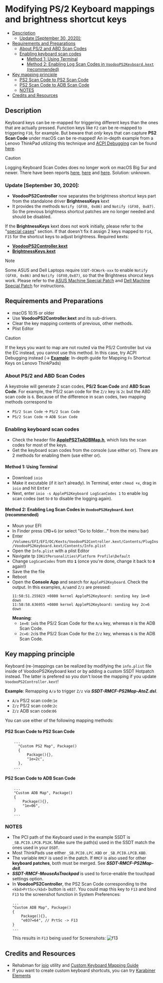 # Modifying PS/2 Keyboard mappings and brightness shortcut keys

- [Description](#description)
  - [Update \[September 30, 2020\]:](#update-september-30-2020)
- [Requirements and Preparations](#requirements-and-preparations)
  - [About PS/2 and ABD Scan Codes](#about-ps2-and-abd-scan-codes)
  - [Enabling keyboard scan codes](#enabling-keyboard-scan-codes)
    - [Method 1: Using Terminal](#method-1-using-terminal)
    - [Method 2: Enabling Log Scan Codes in `VoodooPS2Keyboard.kext` (recommended)](#method-2-enabling-log-scan-codes-in-voodoops2keyboardkext-recommended)
- [Key mapping principle](#key-mapping-principle)
    - [PS2 Scan Code to PS2 Scan Code](#ps2-scan-code-to-ps2-scan-code)
    - [PS2 Scan Code to ADB Scan Code](#ps2-scan-code-to-adb-scan-code)
  - [NOTES](#notes)
- [Credits and Resources](#credits-and-resources)

## Description
Keyboard keys can be re-mapped for triggering different keys than the ones that are actually pressed. Function keys like `F2` can be re-mapped to triggering `F10`, for example. But beware that *only* keys that can capture **PS2 Scan Code** under macOS can be re-mapped! An in-depth example from a Lenovo ThinkPad utilizing this technique and [ACPI Debugging](https://github.com/5T33Z0/OC-Little-Translated/tree/main/00_ACPI/ACPI_Debugging) can be found [here](https://github.com/5T33Z0/OC-Little-Translated/blob/main/05_Laptop-specific_Patches/Fixing_Keyboard_Mappings_and_Brightness_Keys/Customizing_ThinkPad_Keyboard_Shortcuts.md).

> [!CAUTION]
> 
> Logging Keyboard Scan Codes does no longer work on macOS Big Sur and newer. There have been reports [here](https://github.com/acidanthera/bugtracker/issues/872), [here](https://github.com/daliansky/OC-little/issues/46) and [here](https://github.com/5T33Z0/OC-Little-Translated/issues/92#issuecomment-1848874053). Solution: unknown.

### Update [September 30, 2020]:

- **VoodooPS2Controller** now separates the brightness shortcut keys part from the standalone driver **BrightnessKeys** kext
- It provides the methods `Notify (GFX0, 0x86)` and `Notify (GFX0, 0x87)`. So the previous brightness shortcut patches are no longer needed and should be disabled. 

If the **BrightnessKeys** kext does not work initially, please refer to the "[special cases](https://github.com/acidanthera/BrightnessKeys#special-cases)" section. If that doesn't fix it assign 2 keys mapped to `F14`, `F15` for the shortcut keys to adjust brightness. Required kexts:

  - [**VoodooPS2Controller.kext**](https://github.com/acidanthera/VoodooPS2)
  - [**BrightnessKeys.kext**](https://github.com/acidanthera/BrightnessKeys)
  
>[!NOTE]
>
> Some ASUS and Dell Laptops require `SSDT-OCWork-xxx` to enable `Notify (GFX0, 0x86)` and `Notify (GFX0,0x87)`, so that the Brightness shorcut keys work. Please refer to the [ASUS Machine Special Patch](https://github.com/5T33Z0/OC-Little-Translated/tree/main/05_Laptop-specific_Patches/Brand-specific_Patches/ASUS_Special_Patch) and [Dell Machine Special Patch](https://github.com/5T33Z0/OC-Little-Translated/blob/main/05_Laptop-specific_Patches/Brand-specific_Patches/Dell_Special_Patch) for instructions.

## Requirements and Preparations

- macOS 10.15 or older
- Use **VoodooPS2Controller.kext** and its sub-drivers.
- Clear the key mapping contents of previous, other methods.
- Plist Editor

> [!CAUTION]
>
> If the keys you want to map are not routed via the PS/2 Controller but via the EC instead, you cannot use this method. In this case, try ACPI Debugging instead (&rarr; [**Example**](https://github.com/5T33Z0/OC-Little-Translated/blob/main/05_Laptop-specific_Patches/Fixing_Keyboard_Mappings_and_Brightness_Keys/Customizing_ThinkPad_Keyboard_Shortcuts.md): In-depth guide for Mapping `Fn` Shortcut Keys on Lenovo ThinkPads)

### About PS/2 and ABD Scan Codes

A keystroke will generate 2 scan codes, **PS/2 Scan Code** and **ABD Scan Code**. For example, the PS/2 scan code for the `Z/z` key is `2c` but the ABD scan code is `6`. Because of the difference in scan codes, two mapping methods correspond to

- `PS/2 Scan Code` &rarr; `PS/2 Scan Code`
- `PS/2 Scan Code` &rarr; `ADB Scan Code`

### Enabling keyboard scan codes

- Check the header file [**ApplePS2ToADBMap.h**](https://github.com/RehabMan/OS-X-Voodoo-PS2-Controller/blob/master/VoodooPS2Keyboard/ApplePS2ToADBMap.h), which lists the scan codes for most of the keys.
- Get the keyboard scan codes from the console (use either or). There are 2 methods for enabling them (use either or).

#### Method 1: Using Terminal
- Download `ioio` 
- Make it excutable (if it isn't already). In Terminal, enter `chmod +x`, drag in `ioio` and hit <kbd>Enter</kbd>
- Next, enter `ioio -s ApplePS2Keyboard LogScanCodes 1` to enable log scan codes (set to `0` to disable the logging again).
    
#### Method 2: Enabling Log Scan Codes in `VoodooPS2Keyboard.kext` (recommended)
- Moun your EFI
- In Finder press <kbd>CMD</kbd>+<kbd>G</kbd> (or select "Go to folder…" from the menu bar)
- Enter `/Volumes/EFI/EFI/OC/Kexts/VoodooPS2Controller.kext/Contents/PlugIns/VoodooPS2Keyboard.kext/Contents/Info.plist`
- Open the `Info.plist` with a plist Editor
- Navigate tp `IOKitPersonalities\Platform Profile\Default`
- Change `LogScanCodes` from `0`to **`1`** (once you're done, change it back to **`0`** again!)
- Save the the file
- Reboot
- Open the **Console App** and search for `ApplePS2Keyboard`. Check the output. In this examples, `A/a`and `Z/z` are pressed:
	```text
	11:58:51.255023 +0800 kernel ApplePS2Keyboard: sending key 1e=0 down
	11:58:58.636955 +0800 kernel ApplePS2Keyboard: sending key 2c=6 down
 	```
	 **Meaning**:
	- `1e=0`: `1e`is the PS/2 Scan Code for the `A/a` key, whereas `0` is the ADB Scan Code.
	- `2c=6`: `2c`is the PS/2 Scan Code for the `Z/z` key, whereas `6` is the ADB Scan Code.

## Key mapping principle

Keyboard (re-)mappings can be realized by modifying the `info.plist` file inside of  VoodooPS2Keyboard kext or by adding a custom SSDT Hotpatch instead. The latter is prefered so you don't loose the mapping if you update `VoodooPS2Controller.kext`!

**Example**: Remapping `A/a` to trigger `Z/z` via ***SSDT-RMCF-PS2Map-AtoZ.dsl***. 

- `A/a` PS/2 scan code:`1e`
- `Z/z` PS/2 scan code:`2c`
- `Z/z` ADB scan code:`06`

You can use either of the following mapping methods:

#### PS2 Scan Code to PS2 Scan Code
```asl
    ...
      "Custom PS2 Map", Package()
      {
          Package(){},
          "1e=2c",
      },
    ...
```
#### PS2 Scan Code to ADB Scan Code
```asl
    ...
    "Custom ADB Map", Package()
    {
        Package(){},
        "1e=06",
    }
    ...
```

### NOTES
- The PCI path of the Keyboard used in the example SSDT is `_SB.PCI0.LPCB.PS2K`. Make sure the path(s) used in the SSDT match the ones used in your `DSDT`.
- Most ThinkPads use either `_SB.PCI0.LPC.KBD` or `_SB.PCI0.LPCB.KBD`.
- The variable `RMCF` is used in the patch. If `RMCF` is also used for other **keyboard patches**, both must be merged. See ***SSDT-RMCF-PS2Map-dell***. 
- ***SSDT-RMCF-MouseAsTrackpad*** is used to force-enable the touchpad settings option.
- In **VoodooPS2Controller**, the PS2 Scan Code corresponding to the `<kbd>PrtSc</kbd>` button is `e037`. You could map this key to `F13` and bind `F13` to the screenshot function in System Preferences:
	```asl
    ...
    "Custom ADB Map", Package()
    {
        Package(){},
        "e037=64", // PrtSc -> F13
    }
    ...
	```
	This results in `F13` being used for Screenshots:
	![f13](https://user-images.githubusercontent.com/76865553/147818301-4e4be0ee-dda3-46cb-9c2f-e06d9b041523.jpg)

## Credits and Resources
- Rehabman for [ioio](https://github.com/RehabMan/OS-X-ioio) utility and [Custom Keyboard Mapping Guide](https://github.com/RehabMan/OS-X-Voodoo-PS2-Controller/wiki/How-to-Use-Custom-Keyboard-Mapping)
- If you want to create custom keyboard shortcuts, you can try [Karabiner Elements](https://github.com/pqrs-org/Karabiner-Elements) 
